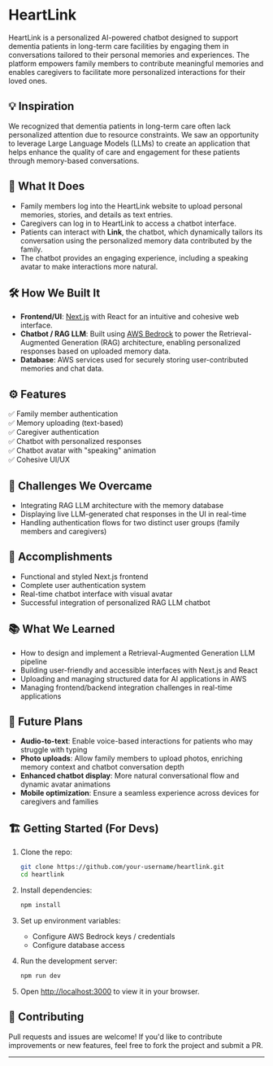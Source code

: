 # HeartLink

HeartLink is a personalized AI-powered chatbot designed to support dementia patients in long-term care facilities by engaging them in conversations tailored to their personal memories and experiences. The platform empowers family members to contribute meaningful memories and enables caregivers to facilitate more personalized interactions for their loved ones.

## 💡 Inspiration

We recognized that dementia patients in long-term care often lack personalized attention due to resource constraints. We saw an opportunity to leverage Large Language Models (LLMs) to create an application that helps enhance the quality of care and engagement for these patients through memory-based conversations.

## 🚀 What It Does

- Family members log into the HeartLink website to upload personal memories, stories, and details as text entries.
- Caregivers can log in to HeartLink to access a chatbot interface.
- Patients can interact with **Link**, the chatbot, which dynamically tailors its conversation using the personalized memory data contributed by the family.
- The chatbot provides an engaging experience, including a speaking avatar to make interactions more natural.

## 🛠️ How We Built It

- **Frontend/UI**: [Next.js](https://nextjs.org/) with React for an intuitive and cohesive web interface.
- **Chatbot / RAG LLM**: Built using [AWS Bedrock](https://aws.amazon.com/bedrock/) to power the Retrieval-Augmented Generation (RAG) architecture, enabling personalized responses based on uploaded memory data.
- **Database**: AWS services used for securely storing user-contributed memories and chat data.

## ⚙️ Features

✅ Family member authentication  
✅ Memory uploading (text-based)  
✅ Caregiver authentication  
✅ Chatbot with personalized responses  
✅ Chatbot avatar with "speaking" animation  
✅ Cohesive UI/UX  

## 🚧 Challenges We Overcame

- Integrating RAG LLM architecture with the memory database
- Displaying live LLM-generated chat responses in the UI in real-time
- Handling authentication flows for two distinct user groups (family members and caregivers)

## 🎉 Accomplishments

- Functional and styled Next.js frontend  
- Complete user authentication system  
- Real-time chatbot interface with visual avatar  
- Successful integration of personalized RAG LLM chatbot  

## 📚 What We Learned

- How to design and implement a Retrieval-Augmented Generation LLM pipeline  
- Building user-friendly and accessible interfaces with Next.js and React  
- Uploading and managing structured data for AI applications in AWS  
- Managing frontend/backend integration challenges in real-time applications  

## 🚀 Future Plans

- **Audio-to-text**: Enable voice-based interactions for patients who may struggle with typing  
- **Photo uploads**: Allow family members to upload photos, enriching memory context and chatbot conversation depth  
- **Enhanced chatbot display**: More natural conversational flow and dynamic avatar animations  
- **Mobile optimization**: Ensure a seamless experience across devices for caregivers and families  

## 🏗️ Getting Started (For Devs)

1. Clone the repo:
    ```bash
    git clone https://github.com/your-username/heartlink.git
    cd heartlink
    ```

2. Install dependencies:
    ```bash
    npm install
    ```

3. Set up environment variables:
    - Configure AWS Bedrock keys / credentials
    - Configure database access

4. Run the development server:
    ```bash
    npm run dev
    ```

5. Open [http://localhost:3000](http://localhost:3000) to view it in your browser.

## 🤝 Contributing

Pull requests and issues are welcome! If you'd like to contribute improvements or new features, feel free to fork the project and submit a PR.

---

